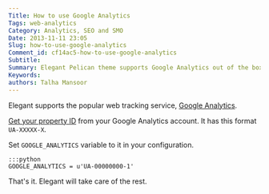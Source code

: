 ```yaml
---
Title: How to use Google Analytics
Tags: web-analytics
Category: Analytics, SEO and SMO
Date: 2013-11-11 23:05
Slug: how-to-use-google-analytics
Comment_id: cf14ac5-how-to-use-google-analytics
Subtitle:
Summary: Elegant Pelican theme supports Google Analytics out of the box. This articles describes how to set it up.
Keywords:
authors: Talha Mansoor
---
```


Elegant supports the popular web tracking service,
[Google Analytics](http://www.google.com/analytics/).

[Get your property
ID](https://support.google.com/analytics/answer/1032385?hl=en) from your Google
Analytics account. It has this format `UA-XXXXX-X`.

Set `GOOGLE_ANALYTICS` variable to it in your configuration.

    :::python
    GOOGLE_ANALYTICS = u'UA-00000000-1'

That's it. Elegant will take care of the rest.
